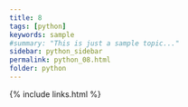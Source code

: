 ```yaml
---
title: 8
tags: [python]
keywords: sample
#summary: "This is just a sample topic..."
sidebar: python_sidebar
permalink: python_08.html
folder: python
---
```



{% include links.html %}